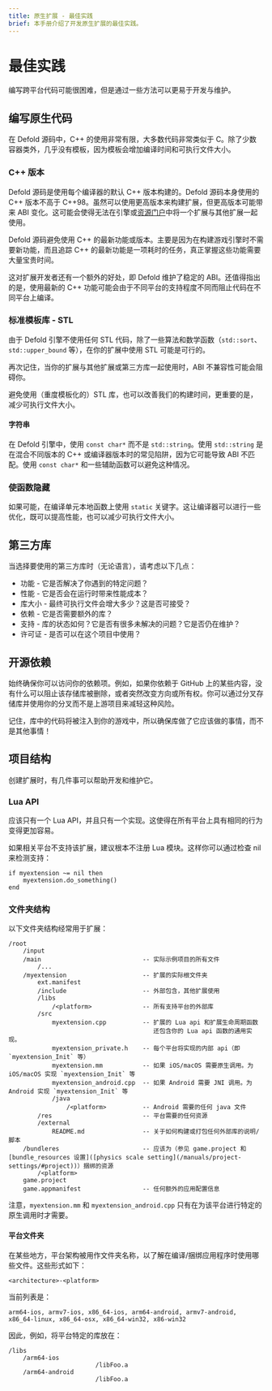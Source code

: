 ```yaml
---
title: 原生扩展 - 最佳实践
brief: 本手册介绍了开发原生扩展的最佳实践。
---
```


# 最佳实践

编写跨平台代码可能很困难，但是通过一些方法可以更易于开发与维护。

## 编写原生代码

在 Defold 源码中，C++ 的使用非常有限，大多数代码非常类似于 C。除了少数容器类外，几乎没有模板，因为模板会增加编译时间和可执行文件大小。

### C++ 版本

Defold 源码是使用每个编译器的默认 C++ 版本构建的。Defold 源码本身使用的 C++ 版本不高于 C++98。虽然可以使用更高版本来构建扩展，但更高版本可能带来 ABI 变化。这可能会使得无法在引擎或[资源门户](/assets)中将一个扩展与其他扩展一起使用。

Defold 源码避免使用 C++ 的最新功能或版本。主要是因为在构建游戏引擎时不需要新功能，而且追踪 C++ 的最新功能是一项耗时的任务，真正掌握这些功能需要大量宝贵时间。

这对扩展开发者还有一个额外的好处，即 Defold 维护了稳定的 ABI。还值得指出的是，使用最新的 C++ 功能可能会由于不同平台的支持程度不同而阻止代码在不同平台上编译。

### 标准模板库 - STL

由于 Defold 引擎不使用任何 STL 代码，除了一些算法和数学函数（`std::sort`、`std::upper_bound` 等），在你的扩展中使用 STL 可能是可行的。

再次记住，当你的扩展与其他扩展或第三方库一起使用时，ABI 不兼容性可能会阻碍你。

避免使用（重度模板化的）STL 库，也可以改善我们的构建时间，更重要的是，减少可执行文件大小。

#### 字符串

在 Defold 引擎中，使用 `const char*` 而不是 `std::string`。使用 `std::string` 是在混合不同版本的 C++ 或编译器版本时的常见陷阱，因为它可能导致 ABI 不匹配。使用 `const char*` 和一些辅助函数可以避免这种情况。

### 使函数隐藏

如果可能，在编译单元本地函数上使用 `static` 关键字。这让编译器可以进行一些优化，既可以提高性能，也可以减少可执行文件大小。

## 第三方库

当选择要使用的第三方库时（无论语言），请考虑以下几点：

* 功能 - 它是否解决了你遇到的特定问题？
* 性能 - 它是否会在运行时带来性能成本？
* 库大小 - 最终可执行文件会增大多少？这是否可接受？
* 依赖 - 它是否需要额外的库？
* 支持 - 库的状态如何？它是否有很多未解决的问题？它是否仍在维护？
* 许可证 - 是否可以在这个项目中使用？


## 开源依赖

始终确保你可以访问你的依赖项。例如，如果你依赖于 GitHub 上的某些内容，没有什么可以阻止该存储库被删除，或者突然改变方向或所有权。你可以通过分叉存储库并使用你的分叉而不是上游项目来减轻这种风险。

记住，库中的代码将被注入到你的游戏中，所以确保库做了它应该做的事情，而不是其他事情！


## 项目结构

创建扩展时，有几件事可以帮助开发和维护它。

### Lua API

应该只有一个 Lua API，并且只有一个实现。这使得在所有平台上具有相同的行为变得更加容易。

如果相关平台不支持该扩展，建议根本不注册 Lua 模块。这样你可以通过检查 nil 来检测支持：

    if myextension ~= nil then
        myextension.do_something()
    end

### 文件夹结构

以下文件夹结构经常用于扩展：

    /root
        /input
        /main                            -- 实际示例项目的所有文件
            /...
        /myextension                     -- 扩展的实际根文件夹
            ext.manifest
            /include                     -- 外部包含，其他扩展使用
            /libs
                /<platform>              -- 所有支持平台的外部库
            /src
                myextension.cpp          -- 扩展的 Lua api 和扩展生命周期函数
                                            还包含你的 Lua api 函数的通用实现。
                myextension_private.h    -- 每个平台将实现的内部 api（即 `myextension_Init` 等）
                myextension.mm           -- 如果 iOS/macOS 需要原生调用。为 iOS/macOS 实现 `myextension_Init` 等
                myextension_android.cpp  -- 如果 Android 需要 JNI 调用。为 Android 实现 `myextension_Init` 等
                /java
                    /<platform>          -- Android 需要的任何 java 文件
            /res                         -- 平台需要的任何资源
            /external
                README.md                -- 关于如何构建或打包任何外部库的说明/脚本
        /bundleres                       -- 应该为（参见 game.project 和 [bundle_resources 设置]([physics scale setting](/manuals/project-settings/#project))）捆绑的资源
            /<platform>
        game.project
        game.appmanifest                 -- 任何额外的应用配置信息


注意，`myextension.mm` 和 `myextension_android.cpp` 只有在为该平台进行特定的原生调用时才需要。

#### 平台文件夹

在某些地方，平台架构被用作文件夹名称，以了解在编译/捆绑应用程序时使用哪些文件。这些形式如下：

    <architecture>-<platform>

当前列表是：

    arm64-ios, armv7-ios, x86_64-ios, arm64-android, armv7-android, x86_64-linux, x86_64-osx, x86_64-win32, x86-win32

因此，例如，将平台特定的库放在：

    /libs
        /arm64-ios
                            /libFoo.a
        /arm64-android
                            /libFoo.a
